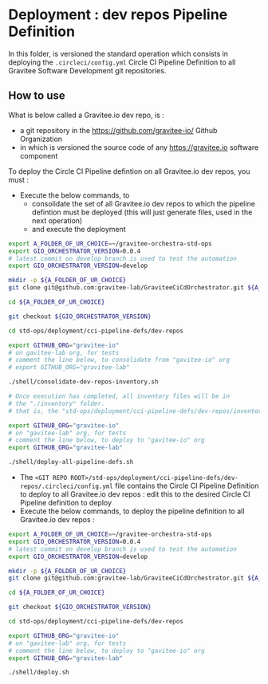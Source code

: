 # Deployment : dev repos Pipeline Definition

In this folder, is versioned the standard operation which consists in
deploying the `.circleci/config.yml` Circle CI Pipeline Definition to all
Gravitee Software Development git repositories.


## How to use

What is below called a Gravitee.io dev repo, is  :
* a git repository in the https://github.com/gravitee-io/ Github Organization
* in which is versioned the source code of any https://gravitee.io software component

To deploy the Circle CI Pipeline defintion on all Gravitee.io dev repos, you must :

* Execute the below commands, to
  * consolidate the set of all Gravitee.io dev repos to which the pipeline defintion must be deployed (this will just generate files, used in the next operation)
  * and execute the deployment

```bash
export A_FOLDER_OF_UR_CHOICE=~/gravitee-orchestra-std-ops
export GIO_ORCHESTRATOR_VERSION=0.0.4
# latest commit on develop branch is used to test the automation
export GIO_ORCHESTRATOR_VERSION=develop

mkdir -p ${A_FOLDER_OF_UR_CHOICE}
git clone git@github.com:gravitee-lab/GraviteeCiCdOrchestrator.git ${A_FOLDER_OF_UR_CHOICE}

cd ${A_FOLDER_OF_UR_CHOICE}

git checkout ${GIO_ORCHESTRATOR_VERSION}

cd std-ops/deployment/cci-pipeline-defs/dev-repos

export GITHUB_ORG="gravitee-io"
# on gavitee-lab org, for tests
# comment the line below, to consolidate from "gavitee-io" org
# export GITHUB_ORG="gravitee-lab"

./shell/consolidate-dev-repos-inventory.sh

# Once execution has completed, all inventory files will be in
# the "./inventory" folder.
# that is, the "std-ops/deployment/cci-pipeline-defs/dev-repos/inventory" folder.

export GITHUB_ORG="gravitee-io"
# on "gavitee-lab" org, for tests
# comment the line below, to deploy to "gavitee-io" org
export GITHUB_ORG="gravitee-lab"

./shell/deploy-all-pipeline-defs.sh

```

* The `<GIT REPO ROOT>/std-ops/deployment/cci-pipeline-defs/dev-repos/.circleci/config.yml` file contains the Circle CI Pipeline Definition to deploy to all Gravitee.io dev repos : edit this to the desired Circle CI Pipeline definition to deploy
* Execute the below commands, to deploy the pipeline definition to all Gravitee.io dev repos :

```bash
export A_FOLDER_OF_UR_CHOICE=~/gravitee-orchestra-std-ops
export GIO_ORCHESTRATOR_VERSION=0.0.4
# latest commit on develop branch is used to test the automation
export GIO_ORCHESTRATOR_VERSION=develop

mkdir -p ${A_FOLDER_OF_UR_CHOICE}
git clone git@github.com:gravitee-lab/GraviteeCiCdOrchestrator.git ${A_FOLDER_OF_UR_CHOICE}

cd ${A_FOLDER_OF_UR_CHOICE}

git checkout ${GIO_ORCHESTRATOR_VERSION}

cd std-ops/deployment/cci-pipeline-defs/dev-repos

export GITHUB_ORG="gravitee-io"
# on "gavitee-lab" org, for tests
# comment the line below, to deploy to "gavitee-io" org
export GITHUB_ORG="gravitee-lab"

./shell/deploy.sh

```


<!--
## ANNEX A. SemVer and Product management

* In the `https://github.com/${GITHUB_ORG}` Github Organization, your organization develops a product.
* This product is released using the [semver](https://semver.org/) industry standard, therefore :
  * each of its releases is numbered with three integers, `MAJOR_VERSION`,`MINOR_VERSION`, `PATCH_VERSION`, respectively called major, minor, and patch version numbers.
  * And every release of your product has one version number, `${MAJOR_VERSION}.${MINOR_VERSION}.${PATCH_VERSION}`, made of those three integers.
* At a given point in time, among all versions of your product, which have ever been released :
  * all are of the form `${MAJOR_VERSION}.${MINOR_VERSION}.${PATCH_VERSION}`
  * you can "classify" thsoe versions, into sets of versions : two versions, are in the same set, if they have the same  `${MAJOR_VERSION}`, and the same `${MINOR_VERSION}`.
  * using this classification, some "sets of versions", are said to have reached "End of Life", and the others, aresaid to be "supported versions."
    * a set of versions of your product, has reached "End of Life" : means that given two fixed `MAJOR_VERSION`, and `MINOR_VERSION`, for example `MAJOR_VERSION=4`, and `MINOR_VERSION=7`, your team will not ever, in the futre, release any new version, numbered `4.7.${PATCH_VERSION}`.
    * a set of versions of your product, is said to be "supported" :  means that given two fixed `MAJOR_VERSION`, and `MINOR_VERSION`, for example `MAJOR_VERSION=6`, and `MINOR_VERSION=3`, your team will release new versions, numbered `6.3.${PATCH_VERSION}`, for example, to fix a bug, or fix a security vulnerability.
* I did not here exeplained everything one can explain, about "how people releasing a software product, work with version numbers, when they use the [semver](https://semver.org/) industry standard, but my point is :
  * that you classify those versions numbers, out of "grouping" version numbers, into sets of releases
  * and everyday only care about _some_, of those sets of releases, not _all_ of them.
-->
